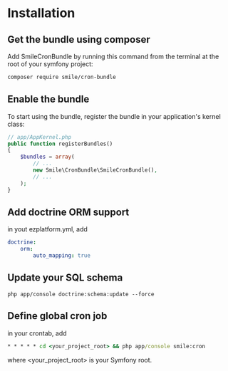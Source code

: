 # Installation

## Get the bundle using composer

Add SmileCronBundle by running this command from the terminal at the root of
your symfony project:

```bash
composer require smile/cron-bundle
```

## Enable the bundle

To start using the bundle, register the bundle in your application's kernel class:

```php
// app/AppKernel.php
public function registerBundles()
{
    $bundles = array(
        // ...
        new Smile\CronBundle\SmileCronBundle(),
        // ...
    );
}
```

## Add doctrine ORM support

in yout ezplatform.yml, add

```yaml
doctrine:
    orm:
        auto_mapping: true
```

## Update your SQL schema

```
php app/console doctrine:schema:update --force
```

## Define global cron job

in your crontab, add

```cmd
* * * * * cd <your_project_root> && php app/console smile:cron
```

where <your_project_root> is your Symfony root.
